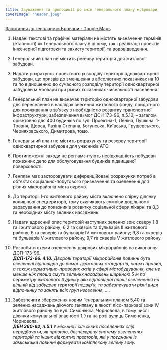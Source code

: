 ```yaml
---
title: Зауваження та пропозиції до змін генерального плану м.Бровари
coverImage: "header.jpeg"
---
```


[Запитання до генплану м.Бровари - Google Maps](https://www.google.com/maps/d/viewer?mid=1P68nXbiq4jJwoPi2XvjFdzeysIo&usp=sharing)

1. Надані текстові та графічні матеріали не містять визначення термінів (етапності) як Генерального плану в цілому, так і реалізації проектів інженерної підготовки та захисту території, та водовідведення.

2. Генеральний план не містить резерву територій для житлової забудови.

3. Надати розрахунок проектного розподілу території одноквартирної забудови, що призвів до зменшення в абсолютних показниках на 10 га по відношенню до сучасного розподілу території одноквартирної забудови м.Бровари при різних показниках чисельності населення.

4. Генеральний план не визначає територію одноквартирної забудови для переселення в наслідок знесення житлового фонду, придатного для проживання в зв'язку з необхідністю розвитку транспортної інфраструктури, забезпечення вимог ДСН 173-96, п.5.10, – загалом орієнтовно для 400 будинків по вул. Проектна-1, Леніна, Пушкіна, 1-Травня, Щорса, Разіна Степана, Богунська, Київська, Грушевського, Черняховського, Димитрова, тощо.

5. Генеральний план не містить розрахунку та резерву території одноквартирної забудови для учасників АТО.

6. Протипожежні заходи не регламентують невідкладність побудови пожежних депо для обслуговування будинків підвищеної поверховості.

7. Генплан має застосовувати диференційовані розрахунки потреб в об"єктах соціально-побутового призначення та озелененні для різних мікрорайонів міста окремо.

8. До територіі І-го житлового району міста включено спірну ділянку колишньої спецтериторії, тому викликають сумніви доцільності зарахування до показників розвитку соціальної сфери лікарні та 8,3 га необхідних місту зелених насаджень.

9. Надати адресний опис територій наступних зелених зон: скверу 1.8 га І житлового району; 6,2 га скверів та бульварів ІІ житлового району; 6 га скверів та бульварів ІV житлового району; 9,8 га скверів та бульварів V житлового району; 9,7 га скверів V житлового району.

10. Розробити схеми озеленення дворових мікрорайонів на виконання ДСП-173-96.  
**_ДСП-173-96. 4.10._** _Дворові території мікрорайонів повинні бути озеленені відповідно до вимог державних стандартів, норм і правил, а також нормативно-правових актів у сфері містобудування, але не менше ніж площа смуги зелених насаджень шириною 5 м по периметру житлового будинку або відповідної площі озеленення на вільній від забудови території подвір'я, та забезпечувати різні види відпочинку та занять всіх груп населення, …._

11. Забезпечити збереження новим Генеральним планом 5,40 га зелених насаджень діючого генплану в якості лісо-паркової зони ІV житлового району по вул. Симоненка, Чорновола, в тому числі ділянки комунальної власності 1,9 га на розі вулиць Симоненка, Чорновола.  
**_ДБН 360-92, п.5.1_** _У міських і сільських поселеннях слід передбачати, як правило, безперервну систему озеленених територій та інших відкритих просторів, які у поєднанні із заміськими повинні формувати комплексну зелену зону._
